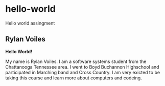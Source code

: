 # hello-world
Hello world assingment 
## Rylan Voiles
**Hello World!**

My name is Rylan Voiles. 
I am a software systems student from the Chattanooga Tennessee area. I went to Boyd Buchannon Highschool and participated in Marching band and Cross Country. 
I am very exicted to be taking this course and learn more about computers and codeing. 
